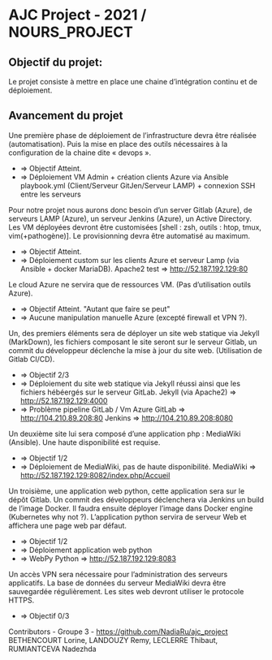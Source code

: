 # AJC Project - 2021 /  NOURS_PROJECT

## Objectif du projet: 
Le projet consiste à mettre en place une chaine d’intégration continu et de déploiement. 

## Avancement du projet
Une première phase de déploiement de l’infrastructure devra être réalisée (automatisation). Puis la mise en place des outils nécessaires à la configuration de la chaine dite « devops ».
* => Objectif Atteint.
* => Déploiement VM Admin + création clients Azure via Ansible playbook.yml (Client/Serveur GitJen/Serveur LAMP) + connexion SSH entre les serveurs
	
Pour notre projet nous aurons donc besoin d’un server Gitlab (Azure), de serveurs LAMP (Azure), un serveur Jenkins (Azure), un Active Directory. Les VM déployées devront être customisées [shell : zsh, outils : htop, tmux, vim(+pathogène)]. Le provisionning devra être automatisé au maximum.
* => Objectif Atteint.
* => Déploiement custom sur les clients Azure et serveur Lamp (via Ansible + docker MariaDB).
Apache2 test => http://52.187.192.129:80

Le cloud Azure ne servira que de ressources VM. (Pas d’utilisation outils Azure).
* => Objectif Atteint. "Autant que faire se peut"
* => Aucune manipulation manuelle Azure (excepté firewall et VPN ?).

Un, des premiers éléments sera de déployer un site web statique via Jekyll (MarkDown), les fichiers composant le site seront sur le serveur Gitlab, un commit du développeur déclenche la mise à jour du site web. (Utilisation de Gitlab CI/CD).
* => Objectif 2/3
* => Déploiement du site web statique via Jekyll réussi ainsi que les fichiers hébéergés sur le serveur GitLab.
	Jekyll (via Apache2) => http://52.187.192.129:4000
* => Problème pipeline GitLab / Vm Azure
	GitLab => http://104.210.89.208:80
	Jenkins => http://104.210.89.208:8080

Un deuxième site lui sera composé d’une application php : MediaWiki (Ansible). Une haute disponibilité est requise.
* => Objectif 1/2
* => Déploiement de MediaWiki, pas de haute disponibilité.
	MediaWiki => http://52.187.192.129:8082/index.php/Accueil

Un troisième, une application web python, cette application sera sur le dépôt Gitlab. Un commit des développeurs déclenchera via Jenkins un build de l’image Docker. Il faudra ensuite déployer l’image dans Docker engine (Kubernetes why not ?). L’application python servira de serveur Web et affichera une page web par défaut.
* => Objectif 1/2
* => Déploiement application web python
* => WebPy Python => http://52.187.192.129:8083

Un accès VPN sera nécessaire pour l’administration des serveurs applicatifs. La base de données du serveur MediaWiki devra être sauvegardée régulièrement. Les sites web devront utiliser le protocole HTTPS.
* => Objectif 0/3


Contributors - Groupe 3 - https://github.com/NadiaRu/ajc_project
BETHENCOURT Lorine, LANDOUZY Remy, LECLERRE Thibaut, RUMIANTCEVA Nadezhda
